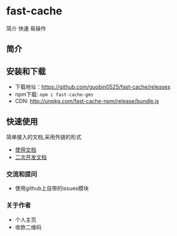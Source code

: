 # fast-cache
简介 快速 易操作

## 简介


## 安装和下载

- 下载地址：https://github.com/guobin0525/fast-cache/releases
- npm下载: `npm i fast-cache-gms`
- CDN: http://unpkg.com/fast-cache-npm/release/bundle.js

## 快速使用

简单接入的文档,采用外链的形式

- [使用文档](./doc/use/README.md)
- [二次开发文档](./doc/dev/README.md)

### 交流和提问

- 使用github上自带的issues模块

### 关于作者

- 个人主页
- 收款二维码